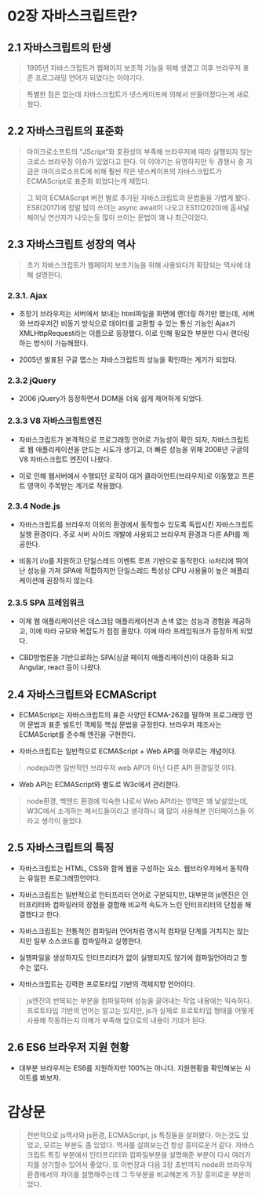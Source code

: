 # 02장 자바스크립트란?

## 2.1 자바스크립트의 탄생

> 1995년 자바스크립트가 웹페이지 보조적 기능을 위해 생겼고 이후 브라우저 표준 프로그래밍 언어가 되었다는 이야기다.

> 특별한 점은 없는데 자바스크립트가 넷스케이프에 의해서 만들어졌다는게 새로웠다.

## 2.2 자바스크립트의 표준화

> 마이크로소프트의 “JScript”와 호환성이 부족해 브라우저에 따라 실행되지 않는 크로스 브라우징 이슈가 있었다고 한다. 이 이야기는 유명하지만 두 경쟁사 중 지금은 마이크로소프트에 비해 훨씬 작은 넷스케이프의 자바스크립트가 ECMAScript로 표준화 되었다는게 재밌다.

> 그 외의 ECMAScript 버전 별로 추가된 자바스크립트의 문법들을 가볍게 봤다. ES8(2017)에 정말 많이 쓰이는 async await이 나오고 ES11(2020)에 옵셔널 체이닝 연산자가 나오는등 많이 쓰이는 문법이 꽤 나 최근이었다.

## 2.3 자바스크립트 성장의 역사

> 초기 자바스크립트가 웹페이지 보조기능을 위해 사용되다가 확장되는 역사에 대해 설명한다.

### 2.3.1. Ajax

- 초창기 브라우저는 서버에서 보내는 html파일을 화면에 랜더링 하기만 했는데, 서버와 브라우저간 비동기 방식으로 데이터를 교환할 수 있는 통신 기능인 Ajax가 XMLHttpRequest라는 이름으로 등장했다. 이로 인해 필요한 부분만 다시 랜더링하는 방식이 가능해졌다.

- 2005년 발표된 구글 맵스는 자바스크립트의 성능을 확인하는 계기가 되었다.

### 2.3.2 jQuery

- 2006 jQuery가 등장하면서 DOM을 더욱 쉽게 제어하게 되었다.

### 2.3.3 V8 자바스크립트엔진

- 자바스크립트가 본격적으로 프로그래밍 언어로 가능성이 확인 되자, 자바스크립트로 웹 애플리케이션을 만드는 시도가 생기고, 더 빠른 성능을 위해 2008년 구글의 V8 자바스크립트 엔진이 나왔다.

- 이로 인해 웹서버에서 수행되던 로직이 대거 클라이언트(브라우저)로 이동했고 프론트 영역이 주목받는 계기로 작용했다.

### 2.3.4 Node.js

- 자바스크립트를 브라우저 이외의 환경에서 동작할수 있도록 독립시킨 자바스크립트 실행 환경이다. 주로 서버 사이드 개발에 사용되고 브라우저 환경과 다른 API를 제공한다.

- 비동기 i/o를 지원하고 단일스레드 이벤트 루프 기반으로 동작한다. io처리에 뛰어난 성능을 가져 SPA에 적합하지만 단일스레드 특성상 CPU 사용율이 높은 애플리케이션에 권장하지 않는다.

### 2.3.5 SPA 프레임워크

- 이제 웹 애플리케이션은 데스크탑 애플리케이션과 손색 없는 성능과 경험을 제공하고, 이에 따라 규모와 복잡도가 점점 올랐다. 이에 따라 프레임워크가 등장하게 되었다.

- CBD방법론을 기반으로하는 SPA(싱글 페이지 애플리케이션)이 대중화 되고 Angular, react 등이 나왔다.

## 2.4 자바스크립트와 ECMAScript

- ECMAScript는 자바스크립트의 표준 사양인 ECMA-262를 말하며 프로그래밍 언어 문법과 표준 빌트인 객체등 핵심 문법을 규정한다. 브라우저 제조사는 ECMAScript를 준수해 엔진을 구현한다.

- 자바스크립트는 일반적으로 ECMAScript + Web API를 아우르는 개념이다.

> nodejs라면 일반적인 브라우저 web API가 아닌 다른 API 환경일것 이다.

- Web API는 ECMAScript와 별도로 W3c에서 관리한다.

> node환경, 백엔드 환경에 익숙한 나로서 Web API라는 영역은 꽤 낯설었는데, W3C에서 소개하는 메서드들이라고 생각하니 꽤 많이 사용해본 인터페이스들 이라고 생각이 들었다.

## 2.5 자바스크립트의 특징

- 자바스크립트는 HTML, CSS와 함께 웹을 구성하는 요소. 웹브라우저에서 동작하는 유일한 프로그래밍언어다.

- 자바스크립트는 일반적으로 인터프리터 언어로 구분되지만, 대부분의 js엔진은 인터프리터와 컴파일러의 장점을 결합해 비교적 속도가 느린 인터프리터의 단점을 해결했다고 한다.

- 자바스크립트는 전통적인 컴파일러 언어처럼 명시적 컴파일 단계를 거치지는 않는지만 일부 소스코드를 컴파일하고 실행한다.

- 실행파일을 생성하지도 인터프리터가 없이 실행되지도 않기에 컴파일언어라고 할 수는 없다.

- 자바스크립트는 강력한 프로토타입 기반의 객체지향 언어이다.

> js엔진의 반복되는 부분을 컴파일하며 성능을 끌어내는 작업 내용에는 익숙하다. 프로토타입 기반의 언어는 알고는 있지만, js가 실제로 프로토타입 형태를 어떻게 사용해 작동하는지 이해가 부족해 앞으로의 내용이 기대가 된다.

## 2.6 ES6 브라우저 지원 현황

- 대부분 브라우저는 ES6를 지원하지만 100%는 아니다. 지원현황을 확인해보는 사이트를 봐보자.

# 감상문

> 전반적으로 js역사와 js환경, ECMAScript, js 특징들을 살펴봤다. 아는것도 있었고, 모르는 부분도 좀 있었다. 역사를 살펴보는건 항상 흥미로운거 같다. 자바스크립트 특징 부분에서 인터프리터와 컴파일부분을 설명해준 부분이 다시 여러가지를 상기할수 있어서 좋았다. 또 이번장과 다음 3장 초반까지 node와 브라우저 환경에서의 차이를 설명해주는데 그 두부분을 비교해본게 가장 흥미로운 부분이었다.
